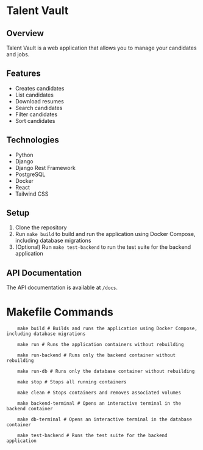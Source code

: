 # Talent Vault

## Overview

Talent Vault is a web application that allows you to manage your candidates and jobs.

## Features

- Creates candidates
- List candidates
- Download resumes
- Search candidates
- Filter candidates
- Sort candidates

## Technologies

- Python
- Django
- Django Rest Framework
- PostgreSQL
- Docker
- React
- Tailwind CSS

## Setup

1. Clone the repository
2. Run `make build` to build and run the application using Docker Compose, including database migrations
4. (Optional) Run `make test-backend` to run the test suite for the backend application

## API Documentation

The API documentation is available at `/docs`.

# Makefile Commands
```shell
    make build # Builds and runs the application using Docker Compose, including database migrations
    
    make run # Runs the application containers without rebuilding
    
    make run-backend # Runs only the backend container without rebuilding
    
    make run-db # Runs only the database container without rebuilding
    
    make stop # Stops all running containers
    
    make clean # Stops containers and removes associated volumes
    
    make backend-terminal # Opens an interactive terminal in the backend container
    
    make db-terminal # Opens an interactive terminal in the database container
    
    make test-backend # Runs the test suite for the backend application
```